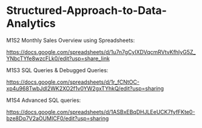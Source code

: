 # Structured-Approach-to-Data-Analytics

M1S2 Monthly Sales Overview using Spreadsheets:

https://docs.google.com/spreadsheets/d/1u7n7gCyIXDVqcmRVtvKfhIyG5Z_YNbcTYfe8wzcFLk0/edit?usp=share_link



M1S3 SQL Queries & Debugged Queries:

https://docs.google.com/spreadsheets/d/1r_fCNtOC-xp4u968TwbJdl2WK2XO2f1v0YW2gxTYhkQ/edit?usp=sharing



M1S4 Advanced SQL queries:

https://docs.google.com/spreadsheets/d/1ASBxEBqDHJLEeUCK7fyfFKte0-bze8Dq7V2aOUMICF0/edit?usp=sharing



